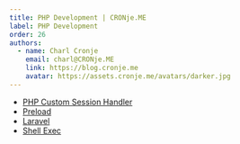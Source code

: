 ```yaml
---
title: PHP Development | CRONje.ME
label: PHP Development 
order: 26
authors:
  - name: Charl Cronje
    email: charl@CRONje.ME
    link: https://blog.cronje.me
    avatar: https://assets.cronje.me/avatars/darker.jpg
---
```


- [PHP Custom Session Handler](./ession.md) 
- [Preload](./preload.md)
- [Laravel](./laravel/README.md)
- [Shell Exec](./shellExec/README.md)
